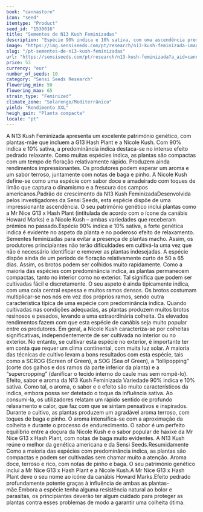 ```yaml
---
book: "cannastore"
icon: "seed"
itemtype: "Product"
seed_id: "1530016"
title: "Sementes de N13 Kush Feminizadas"
description: "Espécie 90% indica e 10% sativa, com uma ascendência premiada. Floração compacta e rápida com um efeito potente. Aroma terroso e doce."
image: "https://img.sensiseeds.com/pt/research/n13-kush-feminizada-image.png"
slug: "/pt-sementes-de-n13-kush-feminizadas"
url: "https://sensiseeds.com/pt/research/n13-kush-feminizada?a_aid=cannastore"
price: 53
currency: "eur"
number_of_seeds: 10
category: "Sensi Seeds Research"
flowering_min: 50
flowering_max: 65
strain_type: "Feminized"
climate_zone: "Solarengo/Mediterrânico"
yield: "Rendimento XXL"
heigh_gain: "Planta compacta"
locale: "pt"
---
```

A N13 Kush Feminizada apresenta um excelente património genético, com plantas-mãe que incluem a G13 Hash Plant e a Nicole Kush. Com 90% indica e 10% sativa, a predominância indica destaca-se no intenso efeito pedrado relaxante. Como muitas espécies indica, as plantas são compactas com um tempo de floração relativamente rápido. Produzem ainda rendimentos impressionantes. Os produtores podem esperar um aroma e um sabor terroso, juntamente com notas de baga e pinho. A Nicole Kush define-se como uma espécie com sabor doce e amadeirado com toques de limão que captura o dinamismo e a frescura dos campos americanos.Padrão de crescimento da N13 Kush FeminizadaDesenvolvida pelos investigadores da Sensi Seeds, esta espécie dispõe de uma impressionante ascendência. O seu património genético inclui plantas como a Mr Nice G13 x Hash Plant (intitulada de acordo com o ícone da canábis Howard Marks) e a Nicole Kush – ambas variedades que receberam prémios no passado.Espécie 90% indica e 10% sativa, a forte genética indica é evidente no aspeto da planta e no poderoso efeito de relaxamento. Sementes feminizadas para evitar a presença de plantas macho. Assim, os produtores principiantes não terão dificuldades em cultivá-la uma vez que não é necessário identificar e remover as plantas indesejadas. A espécie dispõe ainda de um período de floração relativamente curto de 50 a 65 dias. Assim, os brotos podem ser colhidos muito rapidamente. Como a maioria das espécies com predominância indica, as plantas permanecem compactas, tanto no interior como no exterior. Tal significa que podem ser cultivadas fácil e discretamente. O seu aspeto é ainda tipicamente indica, com uma cola central espessa e muitos ramos densos. Os brotos costumam multiplicar-se nos nós em vez dos próprios ramos, sendo outra característica típica de uma espécie com predominância indica. Quando cultivadas nas condições adequadas, as plantas produzem muitos brotos resinosos e pesados, levando a uma extraordinária colheita. Os elevados rendimentos fazem com que esta espécie de canábis seja muito popular entre os produtores. Em geral, a Nicole Kush caracteriza-se por colheitas significativas, independentemente de ser cultivada no interior ou no exterior. No entanto, se cultivar esta espécie no exterior, é importante ter em conta que requer um clima continental, com muita luz solar. A maioria das técnicas de cultivo levam a bons resultados com esta espécie, tais como a SCROG (Screen of Green), a SOG (Sea of Green), a “lollipopping” (corte dos galhos e dos ramos da parte inferior da planta) e a “supercropping” (danificar o tecido interno do caule mas sem rompê-lo). Efeito, sabor e aroma da N13 Kush Feminizada Variedade 90% indica e 10% sativa. Como tal, o aroma, o sabor e o efeito são muito característicos da indica, embora possa ser detetado o toque da influência sativa. Ao consumi-la, os utilizadores relatam um rápido sentido de profundo relaxamento e calor, que faz com que se sintam pensativos e inspirados. Durante o cultivo, as plantas produzem um agradável aroma terroso, com toques de baga e pinho. O aroma intensifica-se com a aproximação da colheita e durante o processo de endurecimento. O sabor é um perfeito equilíbrio entre a doçura da Nicole Kush e o sabor popular de haxixe da Mr Nice G13 x Hash Plant, com notas de baga muito evidentes. A N13 Kush reúne o melhor da genética americana e da Sensi Seeds.Resumidamente Como a maioria das espécies com predominância indica, as plantas são compactas e podem ser cultivadas sem chamar muito a atenção. Aroma doce, terroso e rico, com notas de pinho e baga. O seu património genético inclui a Mr Nice G13 x Hash Plant e a Nicole Kush.A Mr Nice G13 x Hash Plant deve o seu nome ao icóne da canábis Howard Marks.Efeito pedrado profundamente potente graças à influência de ambas as plantas-mãe.Embora a espécie tenha alguma resistência natural ao bolor e parasitas, os principiantes deverão ter algum cuidado para proteger as plantas contra esses problemas de modo a garantir uma colheita ótima.
